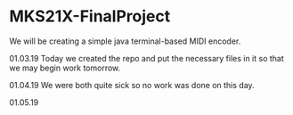 # MKS21X-FinalProject
We will be creating a simple java terminal-based MIDI encoder.

01.03.19
Today we created the repo and put the necessary files in it so that we may begin work tomorrow.

01.04.19 
We were both quite sick so no work was done on this day.

01.05.19

